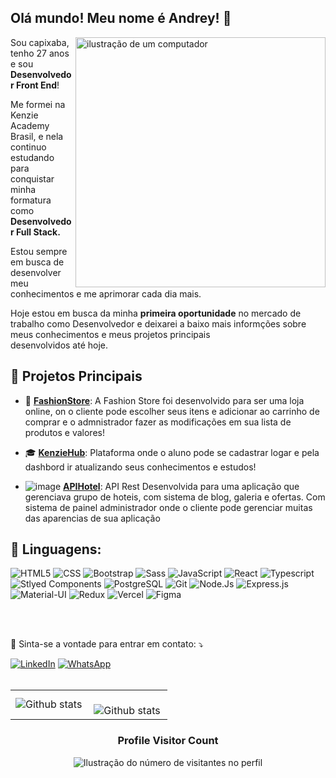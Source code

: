 ## Olá mundo! Meu nome é <strong>Andrey</strong>! 👋

<img src="https://raw.githubusercontent.com/MicaelliMedeiros/micaellimedeiros/master/image/computer-illustration.png" alt="ilustração de um computador" min-width="400px" max-width="400px" width="400px" align="right">

<p align="left">
  Sou capixaba, tenho 27 anos e sou <strong>Desenvolvedor Front End</strong>!

  Me formei na Kenzie Academy Brasil, e nela continuo estudando para conquistar minha formatura como <strong>Desenvolvedor Full Stack.</strong>

  Estou sempre em busca de desenvolver meu conhecimentos e me aprimorar cada dia mais.

  Hoje estou em busca da minha <strong>primeira oportunidade</strong> no mercado de trabalho como Desenvolvedor e deixarei a baixo mais informções sobre meus conhecimentos e meus projetos principais     
  desenvolvidos até hoje.
</p>

<h2 align="left">
 🚀 Projetos Principais
</h2>

* 👠 **[FashionStore](https://github.com/andreycaetano/Fashion-Store)**: A Fashion Store foi desenvolvido para ser uma loja online, on o cliente pode escolher seus itens e adicionar ao carrinho de comprar e o admnistrador fazer as modificações em sua lista de produtos e valores!

* 🎓 **[KenzieHub](https://github.com/andreycaetano/Kenzie-Hub)**: Plataforma onde o aluno pode se cadastrar logar e pela dashbord ir atualizando seus conhecimentos e estudos!

* ![image](https://github.com/user-attachments/assets/2d547b69-dced-46d3-9f8a-d65f02f4b698) **[APIHotel](https://github.com/andreycaetano/APIHotel)**: API Rest Desenvolvida para uma aplicação que gerenciava grupo de hoteis, com sistema de blog, galeria e ofertas. Com sistema de painel administrador onde o cliente pode gerenciar muitas das aparencias de sua aplicação


<h2 align="left">
 🦄 Linguagens:
</h2>

![HTML5](https://img.shields.io/badge/HTML5-E34F26?style=for-the-badge&logo=html5&logoColor=white)
![CSS](https://img.shields.io/badge/CSS3-1572B6?style=for-the-badge&logo=css3&logoColor=white)
![Bootstrap](https://img.shields.io/badge/Bootstrap-563D7C?style=for-the-badge&logo=bootstrap&logoColor=white)
![Sass](https://img.shields.io/badge/Sass-CC6699?style=for-the-badge&logo=sass&logoColor=white)
![JavaScript](https://img.shields.io/badge/JavaScript-F7DF1E?style=for-the-badge&logo=javascript&logoColor=black)
![React](https://img.shields.io/badge/React-20232A?style=for-the-badge&logo=react&logoColor=61DAFB)
![Typescript](https://img.shields.io/badge/TypeScript-007ACC?style=for-the-badge&logo=typescript&logoColor=white)
![Stlyed Components](https://img.shields.io/badge/styled--components-DB7093?style=for-the-badge&logo=styled-components&logoColor=white)
![PostgreSQL](https://img.shields.io/badge/PostgreSQL-316192?style=for-the-badge&logo=postgresql&logoColor=white)
![Git](https://img.shields.io/badge/Git-E34F26?style=for-the-badge&logo=git&logoColor=white)
![Node.Js](https://img.shields.io/badge/Node.js-43853D?style=for-the-badge&logo=node.js&logoColor=white)
![Express.js](https://img.shields.io/badge/Express.js-404D59?style=for-the-badge)
![Material-UI](https://img.shields.io/badge/Material--UI-0081CB?style=for-the-badge&logo=material-ui&logoColor=white)
![Redux](https://img.shields.io/badge/Redux-593D88?style=for-the-badge&logo=redux&logoColor=white)
![Vercel](https://img.shields.io/badge/Vercel-000000?style=for-the-badge&logo=vercel&logoColor=white)
![Figma](https://img.shields.io/badge/Figma-F24E1E?style=for-the-badge&logo=figma&logoColor=white)

</br>
</br>

<p align="left">
  💌 Sinta-se a vontade para entrar em contato: ⤵️
</p>

<a href="https://www.linkedin.com/in/andrey-yuri-campos-caetano-5a6573278/" target="_blank">
<img src="https://img.shields.io/badge/LinkedIn-0077B5?style=for-the-badge&logo=linkedin&logoColor=white" alt="LinkedIn"/></a>

<a href="https://wa.me/+5527996299486" title="WhatsApp" target="_blank">
<img src="https://img.shields.io/badge/WhatsApp-25D366?style=for-the-badge&logo=whatsapp&logoColor=white" alt="WhatsApp"/></a>

</br>
</br>

<table>
  <tr>
    <td>
      <img
        align="left"
        src="https://github-readme-stats.vercel.app/api/top-langs/?username=andreycaetano&theme=dark&hide_border=false&include_all_commits=true&count_private=true&layout=compact"
        alt="Github stats"
      />
    </td>
    <td>
      <br />
      <img
        align="left"
        src="https://github-readme-streak-stats.herokuapp.com/?user=andreycaetano&theme=dark&hide_border=false"
        alt="Github stats"
      />
    </td>
  </tr>
</table>

<div align="center">
  <h3><b>Profile Visitor Count</b></h3>
</div>

<p align="center">
  <img
    src="https://profile-counter.glitch.me/andreycaetano/count.svg"
    alt="Ilustração do número de visitantes no perfil"
  />
</p>

